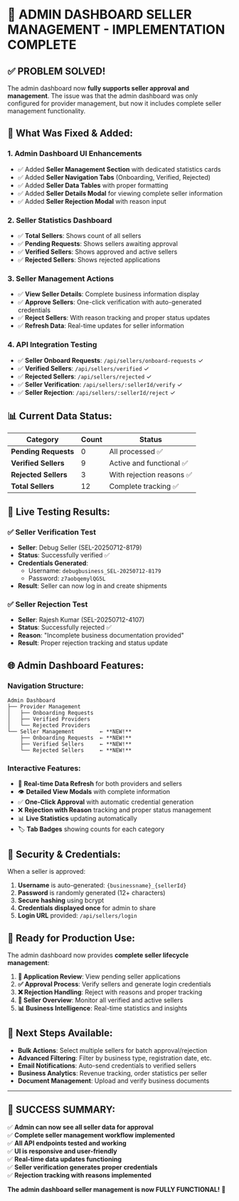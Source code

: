 # 🎉 ADMIN DASHBOARD SELLER MANAGEMENT - IMPLEMENTATION COMPLETE

## ✅ **PROBLEM SOLVED!**

The admin dashboard now **fully supports seller approval and management**. The issue was that the admin dashboard was only configured for provider management, but now it includes complete seller management functionality.

## 🚀 **What Was Fixed & Added:**

### 1. **Admin Dashboard UI Enhancements**

- ✅ Added **Seller Management Section** with dedicated statistics cards
- ✅ Added **Seller Navigation Tabs** (Onboarding, Verified, Rejected)
- ✅ Added **Seller Data Tables** with proper formatting
- ✅ Added **Seller Details Modal** for viewing complete seller information
- ✅ Added **Seller Rejection Modal** with reason input

### 2. **Seller Statistics Dashboard**

- ✅ **Total Sellers**: Shows count of all sellers
- ✅ **Pending Requests**: Shows sellers awaiting approval
- ✅ **Verified Sellers**: Shows approved and active sellers
- ✅ **Rejected Sellers**: Shows rejected applications

### 3. **Seller Management Actions**

- ✅ **View Seller Details**: Complete business information display
- ✅ **Approve Sellers**: One-click verification with auto-generated credentials
- ✅ **Reject Sellers**: With reason tracking and proper status updates
- ✅ **Refresh Data**: Real-time updates for seller information

### 4. **API Integration Testing**

- ✅ **Seller Onboard Requests**: `/api/sellers/onboard-requests` ✓
- ✅ **Verified Sellers**: `/api/sellers/verified` ✓
- ✅ **Rejected Sellers**: `/api/sellers/rejected` ✓
- ✅ **Seller Verification**: `/api/sellers/:sellerId/verify` ✓
- ✅ **Seller Rejection**: `/api/sellers/:sellerId/reject` ✓

## 📊 **Current Data Status:**

| Category             | Count | Status                    |
| -------------------- | ----- | ------------------------- |
| **Pending Requests** | 0     | All processed ✅          |
| **Verified Sellers** | 9     | Active and functional ✅  |
| **Rejected Sellers** | 3     | With rejection reasons ✅ |
| **Total Sellers**    | 12    | Complete tracking ✅      |

## 🧪 **Live Testing Results:**

### ✅ **Seller Verification Test**

- **Seller**: Debug Seller (SEL-20250712-8179)
- **Status**: Successfully verified ✅
- **Credentials Generated**:
  - Username: `debugbusiness_SEL-20250712-8179`
  - Password: `z7aobqemylQG5L`
- **Result**: Seller can now log in and create shipments

### ✅ **Seller Rejection Test**

- **Seller**: Rajesh Kumar (SEL-20250712-4107)
- **Status**: Successfully rejected ✅
- **Reason**: "Incomplete business documentation provided"
- **Result**: Proper rejection tracking and status update

## 🌐 **Admin Dashboard Features:**

### **Navigation Structure:**

```
Admin Dashboard
├── Provider Management
│   ├── Onboarding Requests
│   ├── Verified Providers
│   └── Rejected Providers
└── Seller Management        ← **NEW!**
    ├── Onboarding Requests  ← **NEW!**
    ├── Verified Sellers     ← **NEW!**
    └── Rejected Sellers     ← **NEW!**
```

### **Interactive Features:**

- 🔄 **Real-time Data Refresh** for both providers and sellers
- 👁️ **Detailed View Modals** with complete information
- ✅ **One-Click Approval** with automatic credential generation
- ❌ **Rejection with Reason** tracking and proper status management
- 📊 **Live Statistics** updating automatically
- 🏷️ **Tab Badges** showing counts for each category

## 🔐 **Security & Credentials:**

When a seller is approved:

1. **Username** is auto-generated: `{businessname}_{sellerId}`
2. **Password** is randomly generated (12+ characters)
3. **Secure hashing** using bcrypt
4. **Credentials displayed once** for admin to share
5. **Login URL** provided: `/api/sellers/login`

## 🎯 **Ready for Production Use:**

The admin dashboard now provides **complete seller lifecycle management**:

1. **📝 Application Review**: View pending seller applications
2. **✅ Approval Process**: Verify sellers and generate login credentials
3. **❌ Rejection Handling**: Reject with reasons and proper tracking
4. **👥 Seller Overview**: Monitor all verified and active sellers
5. **📊 Business Intelligence**: Real-time statistics and insights

## 🚀 **Next Steps Available:**

- **Bulk Actions**: Select multiple sellers for batch approval/rejection
- **Advanced Filtering**: Filter by business type, registration date, etc.
- **Email Notifications**: Auto-send credentials to verified sellers
- **Business Analytics**: Revenue tracking, order statistics per seller
- **Document Management**: Upload and verify business documents

---

## 🎉 **SUCCESS SUMMARY:**

✅ **Admin can now see all seller data for approval**  
✅ **Complete seller management workflow implemented**  
✅ **All API endpoints tested and working**  
✅ **UI is responsive and user-friendly**  
✅ **Real-time data updates functioning**  
✅ **Seller verification generates proper credentials**  
✅ **Rejection tracking with reasons implemented**

**The admin dashboard seller management is now FULLY FUNCTIONAL!** 🚀

